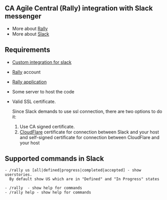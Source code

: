 ## CA Agile Central (Rally) integration with Slack messenger
  - More about [Rally]
  - More about [Slack]

## Requirements
  - [Custom integration for slack]
  - [Rally] account
  - [Rally application]
  - Some server to host the code
  - Valid SSL certificate.
  
  
    Since Slack demands to use ssl connection, there are two options to do it:
    1. Use CA signed certificate.
    2. [CloudFlare] certificate for connection between Slack and your host and self-signed certificate for connection between CloudFlare and your host
    
## Supported commands in Slack
    - /rally us [all|defined|progress|completed|accepted] - show userstories. 
      By default show US which are in "Defined" and "In Progress" states
    
    - /rally  - show help for commands
    - /rally help - show help for commands
    
   
 
[Rally]: <http://rallydev.com>
[Slack]: <http://slack.com>
[Custom integration for slack]: https://api.slack.com/custom-integrations
[Rally application]: https://help.rallydev.com/rally-application-manager
[CloudFlare]: https://www.cloudflare.com/
